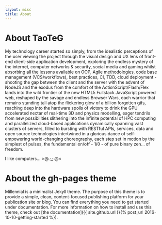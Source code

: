 ```yaml
---
layout: misc
title: About
---
```


# About TaoTeG

My technology career started so simply, from the idealistic perceptions of the user viewing the project through the visual design and UX lens of front-end client-side application development, exploring the endless mystery of the internet, computer networks & security, social media and gaming whilst absorbing all the lessons available on OOP, Agile methodologies, code base management (VCS/workflows), best practices, CI, TDD, cloud deployment - shooting the gap between the client and the server with the advent of NodeJS and the exodus from the comfort of the ActionScript/Flash/Flex lands into the wild frontier of the new HTML5 Fullstack JavaScript powered web, reshaped by the savage and endless Browser Wars, each warrior that remains standing tall atop the flickering glow of a billion forgotten gifs, reaching deep into the hardware spoils of victory to drink the GPU accelerated nectar of real-time 3D and physics modelling, eager tendrils from new possibilities slithering into the infinite potential of HPC computing and parallelized cloud-based applications dynamically spanning vast clusters of servers, filled to bursting with RESTful APIs, services, data and open source technologies intertwined in a glorious dance of self-empowering world-changing choreography, each step set in motion by the simplest of pulses, the fundamental on/off - 1/0 - of pure binary zen... of freedom.

I like computers... >@.;,;.@<

# About the gh-pages theme

Millennial is a minimalist Jekyll theme. The purpose of this theme is to provide a simple, clean, content-focused publishing platform for your publication site or blog. You can find everything you need to get started under documentation. For more information on how to install and use this theme, check out [the documentation]({{ site.github.url }}{% post_url 2016-10-10-getting-started %}).
